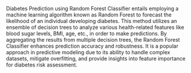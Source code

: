Diabetes Prediction using Random Forest Classifier entails employing a machine learning algorithm known as Random Forest to forecast the likelihood of an individual developing diabetes. This method utilizes an ensemble of decision trees to analyze various health-related features like blood sugar levels, BMI, age, etc., in order to make predictions. By aggregating the results from multiple decision trees, the Random Forest Classifier enhances prediction accuracy and robustness. It is a popular approach in predictive modeling due to its ability to handle complex datasets, mitigate overfitting, and provide insights into feature importance for diabetes risk assessment.
